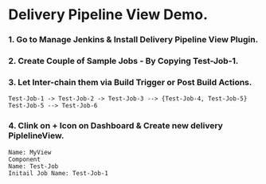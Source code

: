 # Delivery Pipeline View Demo. 

### 1. Go to Manage Jenkins & Install Delivery Pipeline View Plugin. 

### 2. Create Couple of Sample Jobs - By Copying Test-Job-1. 

### 3. Let Inter-chain them via Build Trigger or Post Build Actions. 
```                                       
Test-Job-1 -> Test-Job-2 -> Test-Job-3 --> {Test-Job-4, Test-Job-5} Test-Job-5 --> Test-Job-6
```                                       

### 4. Clink on + Icon on Dashboard & Create new delivery PiplelineView. 
```
Name: MyView
Component
Name: Test-Job
Initail Job Name: Test-Job-1

```
